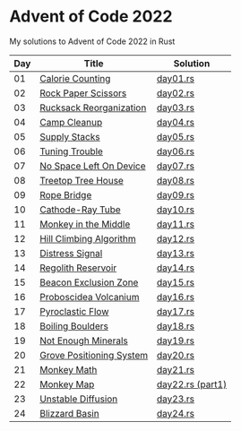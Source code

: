 # Advent of Code 2022

My solutions to Advent of Code 2022 in Rust

| Day | Title                                                            | Solution                                   |
| --- | ---------------------------------------------------------------- | ------------------------------------------ |
| 01  | [Calorie Counting](https://adventofcode.com/2022/day/1)          | [day01.rs](src/solutions/day01.rs)         |
| 02  | [Rock Paper Scissors](https://adventofcode.com/2022/day/2)       | [day02.rs](src/solutions/day02.rs)         |
| 03  | [Rucksack Reorganization](https://adventofcode.com/2022/day/3)   | [day03.rs](src/solutions/day03.rs)         |
| 04  | [Camp Cleanup](https://adventofcode.com/2022/day/4)              | [day04.rs](src/solutions/day04.rs)         |
| 05  | [Supply Stacks](https://adventofcode.com/2022/day/5)             | [day05.rs](src/solutions/day05.rs)         |
| 06  | [Tuning Trouble](https://adventofcode.com/2022/day/6)            | [day06.rs](src/solutions/day06.rs)         |
| 07  | [No Space Left On Device](https://adventofcode.com/2022/day/7)   | [day07.rs](src/solutions/day07.rs)         |
| 08  | [Treetop Tree House](https://adventofcode.com/2022/day/8)        | [day08.rs](src/solutions/day08.rs)         |
| 09  | [Rope Bridge](https://adventofcode.com/2022/day/9)               | [day09.rs](src/solutions/day09.rs)         |
| 10  | [Cathode-Ray Tube](https://adventofcode.com/2022/day/10)         | [day10.rs](src/solutions/day10.rs)         |
| 11  | [Monkey in the Middle](https://adventofcode.com/2022/day/11)     | [day11.rs](src/solutions/day11.rs)         |
| 12  | [Hill Climbing Algorithm](https://adventofcode.com/2022/day/12)  | [day12.rs](src/solutions/day12.rs)         |
| 13  | [Distress Signal](https://adventofcode.com/2022/day/13)          | [day13.rs](src/solutions/day13.rs)         |
| 14  | [Regolith Reservoir](https://adventofcode.com/2022/day/14)       | [day14.rs](src/solutions/day14.rs)         |
| 15  | [Beacon Exclusion Zone](https://adventofcode.com/2022/day/15)    | [day15.rs](src/solutions/day15.rs)         |
| 16  | [Proboscidea Volcanium](https://adventofcode.com/2022/day/16)    | [day16.rs](src/solutions/day16.rs)         |
| 17  | [Pyroclastic Flow](https://adventofcode.com/2022/day/17)         | [day17.rs](src/solutions/day17.rs)         |
| 18  | [Boiling Boulders](https://adventofcode.com/2022/day/18)         | [day18.rs](src/solutions/day18.rs)         |
| 19  | [Not Enough Minerals](https://adventofcode.com/2022/day/19)      | [day19.rs](src/solutions/day19.rs)         |
| 20  | [Grove Positioning System](https://adventofcode.com/2022/day/20) | [day20.rs](src/solutions/day20.rs)         |
| 21  | [Monkey Math](https://adventofcode.com/2022/day/21)              | [day21.rs](src/solutions/day21.rs)         |
| 22  | [Monkey Map](https://adventofcode.com/2022/day/22)               | [day22.rs (part1)](src/solutions/day22.rs) |
| 23  | [Unstable Diffusion](https://adventofcode.com/2022/day/23)       | [day23.rs](src/solutions/day23.rs)         |
| 24  | [Blizzard Basin](https://adventofcode.com/2022/day/24)           | [day24.rs](src/solutions/day24.rs)         |
